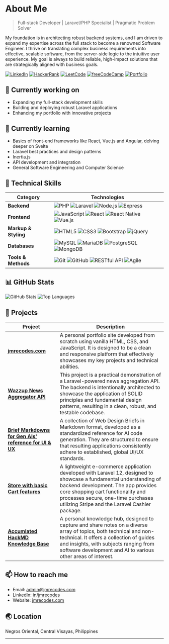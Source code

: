 # About Me

> Full-stack Developer | Laravel/PHP Specialist | Pragmatic Problem Solver

My foundation is in architecting robust backend systems, and I am driven to expand my expertise across the full stack to become a renowned Software Engineer. I thrive on translating complex business requirements into effective, scalable software, from the server-side logic to the intuitive user experience. My goal is always to build reliable, high-impact solutions that are strategically aligned with business goals.

[![LinkedIn](https://img.shields.io/badge/-LinkedIn-0A66C2?style=flat-square&logo=linkedin&logoColor=white)](https://www.linkedin.com/in/jmrecodes)
[![HackerRank](https://img.shields.io/badge/-HackerRank-00EA64?style=flat-square&logo=hackerrank&logoColor=white)](https://www.hackerrank.com/profile/jmrecodes)
[![LeetCode](https://img.shields.io/badge/-LeetCode-FFA116?style=flat-square&logo=leetcode&logoColor=white)](https://leetcode.com/u/jmrecodes)
[![freeCodeCamp](https://img.shields.io/badge/-freeCodeCamp-0A0A23?style=flat-square&logo=freecodecamp&logoColor=white)](https://www.freecodecamp.org/jmrecodes)
[![Portfolio](https://img.shields.io/badge/-Portfolio-4285F4?style=flat-square&logo=google-chrome&logoColor=white)](https://jmrecodes.com)

## 🔭 Currently working on

- Expanding my full-stack development skills
- Building and deploying robust Laravel applications
- Enhancing my portfolio with innovative projects

## 🌱 Currently learning

- Basics of front-end frameworks like React, Vue.js and Angular, delving deeper on Svelte
- Laravel best practices and design patterns
- Inertia.js
- API development and integration
- General Software Engineering and Computer Science

## 💼 Technical Skills

| Category | Technologies |
| -------- | ------------ |
| **Backend** | ![PHP](https://img.shields.io/badge/-PHP-777BB4?style=flat-square&logo=php&logoColor=white) ![Laravel](https://img.shields.io/badge/-Laravel-FF2D20?style=flat-square&logo=laravel&logoColor=white) ![Node.js](https://img.shields.io/badge/-Node.js-339933?style=flat-square&logo=nodedotjs&logoColor=white) ![Express](https://img.shields.io/badge/-Express-000000?style=flat-square&logo=express&logoColor=white) |
| **Frontend** | ![JavaScript](https://img.shields.io/badge/-JavaScript-F7DF1E?style=flat-square&logo=javascript&logoColor=black) ![React](https://img.shields.io/badge/-React-61DAFB?style=flat-square&logo=react&logoColor=black) ![React Native](https://img.shields.io/badge/-React%20Native-61DAFB?style=flat-square&logo=react&logoColor=black) ![Vue.js](https://img.shields.io/badge/-Vue.js-4FC08D?style=flat-square&logo=vuedotjs&logoColor=white) |
| **Markup & Styling** | ![HTML5](https://img.shields.io/badge/-HTML5-E34F26?style=flat-square&logo=html5&logoColor=white) ![CSS3](https://img.shields.io/badge/-CSS3-1572B6?style=flat-square&logo=css3&logoColor=white) ![Bootstrap](https://img.shields.io/badge/-Bootstrap-7952B3?style=flat-square&logo=bootstrap&logoColor=white) ![jQuery](https://img.shields.io/badge/-jQuery-0769AD?style=flat-square&logo=jquery&logoColor=white) |
| **Databases** | ![MySQL](https://img.shields.io/badge/-MySQL-4479A1?style=flat-square&logo=mysql&logoColor=white) ![MariaDB](https://img.shields.io/badge/-MariaDB-003545?style=flat-square&logo=mariadb&logoColor=white) ![PostgreSQL](https://img.shields.io/badge/-PostgreSQL-4169E1?style=flat-square&logo=postgresql&logoColor=white) ![MongoDB](https://img.shields.io/badge/-MongoDB-47A248?style=flat-square&logo=mongodb&logoColor=white) |
| **Tools & Methods** | ![Git](https://img.shields.io/badge/-Git-F05032?style=flat-square&logo=git&logoColor=white) ![GitHub](https://img.shields.io/badge/-GitHub-181717?style=flat-square&logo=github&logoColor=white) ![RESTful API](https://img.shields.io/badge/-RESTful%20API-009688?style=flat-square&logo=fastapi&logoColor=white) ![Agile](https://img.shields.io/badge/-Agile-0052CC?style=flat-square&logo=trello&logoColor=white) |

## 📊 GitHub Stats

![GitHub Stats](https://github-readme-stats.vercel.app/api?username=jmrecodes&show_icons=true&theme=default&hide_border=true&count_private=true&hide_title=true&&hide=contribs)
![Top Languages](https://github-readme-stats.vercel.app/api/top-langs/?username=jmrecodes&layout=compact&theme=default&hide_border=true&hide_title=true)

## 🚀 Projects

| Project | Description |
| ------- | ----------- |
| **[jmrecodes.com](https://github.com/jmrecodes/jmrecodes.com)** | A personal portfolio site developed from scratch using vanilla HTML, CSS, and JavaScript. It is designed to be a clean and responsive platform that effectively showcases my key projects and technical abilities. |
| **[Wazzup News Aggregator API](https://github.com/jmrecodes/wazzup-news-aggregator-api)** | This project is a practical demonstration of a Laravel-powered news aggregation API. The backend is intentionally architected to showcase the application of SOLID principles and fundamental design patterns, resulting in a clean, robust, and testable codebase. |
| **[Brief Markdowns for Gen AIs' reference for UI & UX](https://github.com/jmrecodes/GenAI-UI-UX-Markdowns)** | A collection of Web Design Briefs in Markdown format, developed as a standardized reference for AI code generation. They are structured to ensure that resulting applications consistently adhere to established, global UI/UX standards. |
| **[Store with basic Cart features](https://github.com/jmrecodes/CartStoreBasicRoleWithStripe)** | A lightweight e-commerce application developed with Laravel 12, designed to showcase a fundamental understanding of backend development. The app provides core shopping cart functionality and processes secure, one-time purchases utilizing Stripe and the Laravel Cashier package. |
| **[Accumlated HackMD Knowledge Base](https://github.com/jmrecodes/HackMD-notes)** | A personal knowledge hub, designed to capture and share notes on a diverse array of topics, both technical and non-technical. It offers a collection of guides and insights, with subjects ranging from software development and AI to various other areas of interest. |

## 📫 How to reach me

- Email: admin@jmrecodes.com
- LinkedIn: [in/jmrecodes](https://www.linkedin.com/in/jmrecodes)
- Website: [jmrecodes.com](https://jmrecodes.com)

## 🌏 Location

Negros Oriental, Central Visayas, Philippines

---
